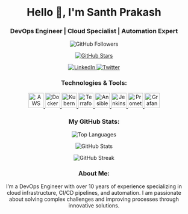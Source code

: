 <h1 align="center">Hello 👋, I'm Santh Prakash</h1>
<h3 align="center">DevOps Engineer | Cloud Specialist | Automation Expert</h3>

<p align="center">
  <img src="https://img.shields.io/github/followers/gspvsr?label=Follow&style=social" alt="GitHub Followers" />
</p>

<p align="center">
  <a href="https://github.com/gspvsr" target="_blank">
    <img src="https://img.shields.io/github/stars/gspvsr?style=social" alt="GitHub Stars" />
  </a>
</p>

<p align="center">
  <a href="https://linkedin.com/in/santhprakash" target="_blank">
    <img src="https://img.shields.io/badge/LinkedIn-Connect-blue?style=flat&logo=linkedin" alt="LinkedIn" />
  </a>
  <a href="https://twitter.com/" target="_blank">
    <img src="https://img.shields.io/badge/Twitter-Follow-blue?style=flat&logo=twitter" alt="Twitter" />
  </a>
</p>

<h3 align="center">Technologies & Tools:</h3>
<p align="center">
  <a href="https://aws.amazon.com/" target="_blank">
    <img src="https://img.shields.io/badge/AWS-232F3E?style=flat&logo=amazonaws" alt="AWS" width="40" height="40" />
  </a>
  <a href="https://www.docker.com/" target="_blank">
    <img src="https://img.shields.io/badge/Docker-2496ED?style=flat&logo=docker" alt="Docker" width="40" height="40" />
  </a>
  <a href="https://kubernetes.io" target="_blank">
    <img src="https://img.shields.io/badge/Kubernetes-326CE5?style=flat&logo=kubernetes" alt="Kubernetes" width="40" height="40" />
  </a>
  <a href="https://www.terraform.io/" target="_blank">
    <img src="https://img.shields.io/badge/Terraform-7B42BC?style=flat&logo=terraform" alt="Terraform" width="40" height="40" />
  </a>
  <a href="https://www.ansible.com/" target="_blank">
    <img src="https://img.shields.io/badge/Ansible-EE0000?style=flat&logo=ansible" alt="Ansible" width="40" height="40" />
  </a>
  <a href="https://www.jenkins.io/" target="_blank">
    <img src="https://img.shields.io/badge/Jenkins-D24939?style=flat&logo=jenkins" alt="Jenkins" width="40" height="40" />
  </a>
  <a href="https://prometheus.io/" target="_blank">
    <img src="https://img.shields.io/badge/Prometheus-E6522C?style=flat&logo=prometheus" alt="Prometheus" width="40" height="40" />
  </a>
  <a href="https://grafana.com/" target="_blank">
    <img src="https://img.shields.io/badge/Grafana-F46800?style=flat&logo=grafana" alt="Grafana" width="40" height="40" />
  </a>
</p>

<h3 align="center">My GitHub Stats:</h3>
<p align="center">
  <img src="https://github-readme-stats.vercel.app/api/top-langs?username=gspvsr&show_icons=true&locale=en&layout=compact" alt="Top Languages" />
</p>
<p align="center">
  <img src="https://github-readme-stats.vercel.app/api?username=gspvsr&show_icons=true&locale=en" alt="GitHub Stats" />
</p>
<p align="center">
  <img src="https://github-readme-streak-stats.herokuapp.com/?user=gspvsr" alt="GitHub Streak" />
</p>

<h3 align="center">About Me:</h3>
<p align="center">
  I’m a DevOps Engineer with over 10 years of experience specializing in cloud infrastructure, CI/CD pipelines, and automation. I am passionate about solving complex challenges and improving processes through innovative solutions.
</p>
